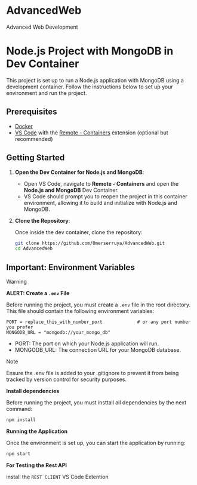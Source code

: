 # AdvancedWeb
Advanced Web Development

# Node.js Project with MongoDB in Dev Container

This project is set up to run a Node.js application with MongoDB using a development container. Follow the instructions below to set up your environment and run the project.

## Prerequisites

- [Docker](https://www.docker.com/get-started)
- [VS Code](https://code.visualstudio.com/) with the [Remote - Containers](https://marketplace.visualstudio.com/items?itemName=ms-vscode-remote.remote-containers) extension (optional but recommended)

## Getting Started

1. **Open the Dev Container for Node.js and MongoDB**:

   - Open VS Code, navigate to **Remote - Containers** and open the **Node.js and MongoDB** Dev Container.
   - VS Code should prompt you to reopen the project in this container environment, allowing it to build and initialize with Node.js and MongoDB.

2. **Clone the Repository**:

   Once inside the dev container, clone the repository:

   ```bash
   git clone https://github.com/Omerserruya/AdvancedWeb.git
   cd AdvancedWeb
   ```


## Important: Environment Variables

> [!WARNING] 
> 
> **ALERT: Create a `.env` File**

Before running the project, you must create a `.env` file in the root directory. This file should contain the following environment variables:

```plaintext
PORT = replace_this_with_number_port             # or any port number you prefer
MONGODB_URL = "mongodb://your_mongo_db"
```


- PORT: The port on which your Node.js application will run.
- MONGODB_URL: The connection URL for your MongoDB database.

> [!NOTE]
> Ensure the .env file is added to your .gitignore to prevent it from being tracked by version control for security purposes.

**Install dependencies**

Before running the project, you must insttall all dependencies by the next command:
```bash 
npm install
```

**Running the Application**

Once the environment is set up, you can start the application by running:

```bash 
npm start
```


**For Testing the Rest API**

install the ```REST CLIENT``` VS Code Extention
